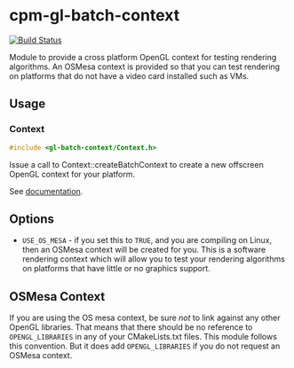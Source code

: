 cpm-gl-batch-context
====================

[![Build Status](https://travis-ci.org/iauns/cpm-gl-batch-context.png)](https://travis-ci.org/iauns/cpm-gl-batch-context)

Module to provide a cross platform OpenGL context for testing rendering
algorithms. An OSMesa context is provided so that you can test rendering on
platforms that do not have a video card installed such as VMs.

Usage
-----

### Context

```c++
#include <gl-batch-context/Context.h>
```

Issue a call to Context::createBatchContext to create a new offscreen
OpenGL context for your platform.

See
[documentation](http://iauns.github.io/cpm-gl-batch-context/class_c_p_m___g_l___b_a_t_c_h___c_o_n_t_e_x_t___n_s_1_1_context.html).

Options
-------

* `USE_OS_MESA` - if you set this to `TRUE`, and you are compiling on
Linux, then an OSMesa context will be created for you. This is a software
rendering context which will allow you to test your rendering algorithms on
platforms that have little or no graphics support.

OSMesa Context
--------------

If you are using the OS mesa context, be sure *not* to link against any other
OpenGL libraries. That means that there should be no reference to
`OPENGL_LIBRARIES` in any of your CMakeLists.txt files. This module follows
this convention. But it does add `OPENGL_LIBRARIES` if you do not request an
OSMesa context.

